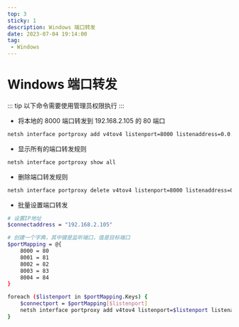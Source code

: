 ```yaml
---
top: 3
sticky: 1
description: Windows 端口转发
date: 2023-07-04 19:14:00
tag:
 - Windows
---
```


# Windows 端口转发

::: tip
以下命令需要使用管理员权限执行
:::

- 将本地的 8000 端口转发到 192.168.2.105 的 80 端口

```bash
netsh interface portproxy add v4tov4 listenport=8000 listenaddress=0.0.0.0 connectport=80 connectaddress=192.168.2.105
```

- 显示所有的端口转发规则

```bash
netsh interface portproxy show all
```

- 删除端口转发规则

```bash
netsh interface portproxy delete v4tov4 listenport=8000 listenaddress=0.0.0.0
```

- 批量设置端口转发

```bash
# 设置IP地址
$connectaddress = "192.168.2.105"

# 创建一个字典，其中键是监听端口，值是目标端口
$portMapping = @{
    8000 = 80
    8001 = 81
    8002 = 82
    8003 = 83
    8004 = 84
}

foreach ($listenport in $portMapping.Keys) {
    $connectport = $portMapping[$listenport]
    netsh interface portproxy add v4tov4 listenport=$listenport listenaddress=0.0.0.0 connectport=$connectport connectaddress=$connectaddress
}

```
